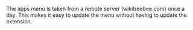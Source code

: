 The apps menu is taken from a remote server (wikitreebee.com) once a day. 
This makes it easy to update the menu without having to update the extension.